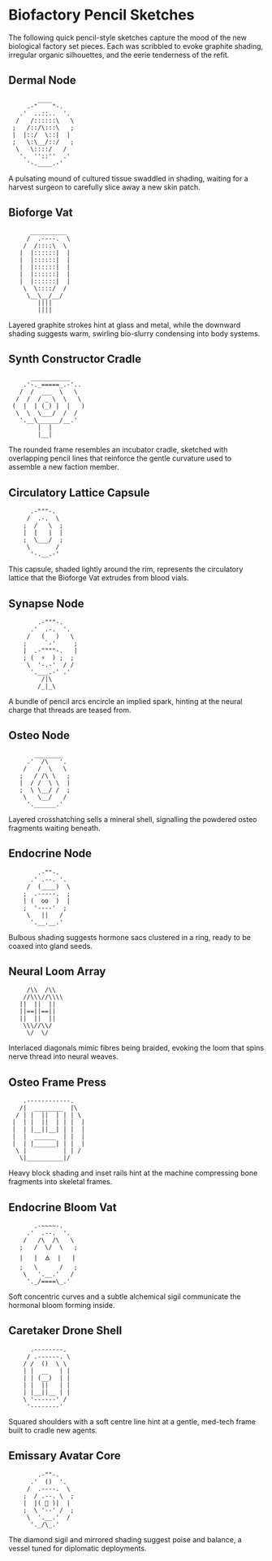 # Biofactory Pencil Sketches

The following quick pencil-style sketches capture the mood of the new biological factory set pieces. Each was scribbled to evoke graphite shading, irregular organic silhouettes, and the eerie tenderness of the refit.

## Dermal Node
```
        ____
     .-"    "-.
   .'  ..::..  '.
  /   /::::::\   \
 ;   /::/\:::\   ;
 |  |::/  \::|  |
 ;   \:\__/::/   ;
  \   \::::/   /
   '.  ''::''  .'
     '-.____.-'
```
A pulsating mound of cultured tissue swaddled in shading, waiting for a harvest surgeon to carefully slice away a new skin patch.

## Bioforge Vat
```
      __________
     /  .----.  \
    /  /::::\  \
   |  |::::::|  |
   |  |::::::|  |
   |  |::::::|  |
   |  |::::::|  |
   |  |::::::|  |
    \  \::::/  /
     \__\__/__/
        ||||
        ||||
```
Layered graphite strokes hint at glass and metal, while the downward shading suggests warm, swirling bio-slurry condensing into body systems.

## Synth Constructor Cradle
```
      ___________
    .'-._=====_.-'..
   /  /  ___  \   \
  /  /  / _ \  \   \
 (  |  | (_) |  |   )
  \  \  \___/  /  /
   '.__\______/__.'
        |  |
        |__|
```
The rounded frame resembles an incubator cradle, sketched with overlapping pencil lines that reinforce the gentle curvature used to assemble a new faction member.

## Circulatory Lattice Capsule
```
      .-"""-.
     /  .-.  \
    ;  /   \  ;
    |  |   |  |
    ;  \___/  ;
     \       /
      '-.__.-'
```
This capsule, shaded lightly around the rim, represents the circulatory lattice that the Bioforge Vat extrudes from blood vials.

## Synapse Node
```
        .-"""-.
      .'  .-.  '.
     /   (   )   \
    ;     `-'     ;
    |  .-""""-.   |
    ; (  ⚡  ) ;  ;
     \  '-.-'  / /
      '.___.-' .'
         /|\
        /_|_\
```
A bundle of pencil arcs encircle an implied spark, hinting at the neural charge that threads are teased from.

## Osteo Node
```
       ________
     .'  /\   '.
    /   /  \   \
   ;   / /\ \   ;
   |  / /  \ \  |
   ;  \ \__/ /  ;
    \   \__/   /
     '.______.'
```
Layered crosshatching sells a mineral shell, signalling the powdered osteo fragments waiting beneath.

## Endocrine Node
```
        .-""-.
      .' .--. '.
     /  (____)  \
    ;  .-----.  ;
    | (  oo  )  |
    ;  '----'  ;
     \   ||   /
      '.__.__.'
```
Bulbous shading suggests hormone sacs clustered in a ring, ready to be coaxed into gland seeds.

## Neural Loom Array
```
     /\\  /\\
    //\\\//\\\\
   ||  ||  ||
   ||==||==||
   ||  ||  ||
    \\\//\\/
     \/  \/
```
Interlaced diagonals mimic fibres being braided, evoking the loom that spins nerve thread into neural weaves.

## Osteo Frame Press
```
    .------------.
   /|  ________  |\
  / | |  ||  | | | \
 |  | |  ||  | | |  |
 |  | |__||__| | |  |
 |  |  ______  | |  |
 |  | |______| | |  |
  \ |          | | /
   \|__________|/
```
Heavy block shading and inset rails hint at the machine compressing bone fragments into skeletal frames.

## Endocrine Bloom Vat
```
       .-~~~~-.
     .'  .--.  '.
    /   /\  /\   \
   ;   /  \/  \   ;
   |   |  🜁  |   |
   ;   \      /   ;
    \   '.__.'   /
     '._/====\_.'
```
Soft concentric curves and a subtle alchemical sigil communicate the hormonal bloom forming inside.

## Caretaker Drone Shell
```
      .--------.
     / .------. \
    / /  ()  \ \
    | |  __   | |
    | | (__)  | |
    | |  ||   | |
    | |__||__ | |
    \ '------' /
     '--------'
```
Squared shoulders with a soft centre line hint at a gentle, med-tech frame built to cradle new agents.

## Emissary Avatar Core
```
        .-""-.
      .'  ()  '.
     /  .----.  \
    ;  / .--. \  ;
    |  |( 💠 )|  |
    ;  \ '--' /  ;
     \  '.__.'  /
      '._/\_.'
```
The diamond sigil and mirrored shading suggest poise and balance, a vessel tuned for diplomatic deployments.
